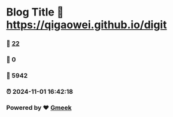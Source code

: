# Blog Title :link: https://qigaowei.github.io/digit 
### :page_facing_up: [22](https://qigaowei.github.io/digit/tag.html) 
### :speech_balloon: 0 
### :hibiscus: 5942 
### :alarm_clock: 2024-11-01 16:42:18 
### Powered by :heart: [Gmeek](https://github.com/Meekdai/Gmeek)
